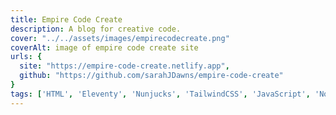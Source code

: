 ```yaml
---
title: Empire Code Create
description: A blog for creative code.
cover: "../../assets/images/empirecodecreate.png"
coverAlt: image of empire code create site
urls: {
  site: "https://empire-code-create.netlify.app",
  github: "https://github.com/sarahJDawns/empire-code-create"
}
tags: ['HTML', 'Eleventy', 'Nunjucks', 'TailwindCSS', 'JavaScript', 'Node.js', 'p5.js']
---
```

